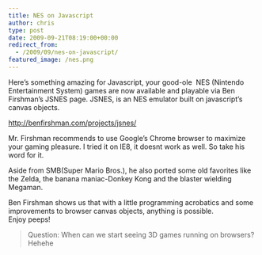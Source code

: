 ```yaml
---
title: NES on Javascript
author: chris
type: post
date: 2009-09-21T08:19:00+00:00
redirect_from:
  - /2009/09/nes-on-javascript/
featured_image: /nes.png
---
```


Here&#8217;s something amazing for Javascript, your good-ole &nbsp;NES (Nintendo Entertainment System) games are now available and playable via Ben Firshman&#8217;s JSNES page. JSNES, is an NES emulator built on javascript&#8217;s canvas objects.

<!--more-->
<div>
  <a href="http://benfirshman.com/projects/jsnes/" target="_blank">http://benfirshman.com/projects/jsnes/</a>
</div>

Mr. Firshman recommends to use Google&#8217;s Chrome browser to maximize your gaming pleasure. I tried it on IE8, it doesnt work as well. So take his word for it.

Aside from SMB(Super Mario Bros.), he also ported some old favorites like the Zelda, the banana maniac-Donkey Kong and the blaster wielding Megaman.&nbsp;

<div>
</div>

<div>
  Ben Firshman shows us that with a little programming acrobatics and some improvements to browser canvas objects, anything is possible.&nbsp;
</div>

<div>
</div>

<div>
  Enjoy peeps!&nbsp;
</div>

<div>
</div>

> Question: When can we start seeing 3D games running on browsers? Hehehe
